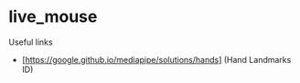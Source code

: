 # live_mouse
Useful links
- [https://google.github.io/mediapipe/solutions/hands] (Hand Landmarks ID)
